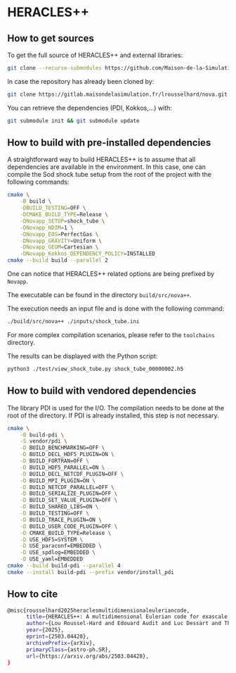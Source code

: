 # HERACLES++

## How to get sources

To get the full source of HERACLES++ and external libraries:

```bash
git clone --recurse-submodules https://github.com/Maison-de-la-Simulation/heraclespp.git
```

In case the repository has already been cloned by:

```bash
git clone https://gitlab.maisondelasimulation.fr/lrousselhard/nova.git
```

You can retrieve the dependencies (PDI, Kokkos,...) with:

```bash
git submodule init && git submodule update
```

## How to build with pre-installed dependencies

A straightforward way to build HERACLES++ is to assume that all dependencies are available in the environment. In this case, one can compile the Sod shock tube setup from the root of the project with the following commands:

```bash
cmake \
    -B build \
    -DBUILD_TESTING=OFF \
    -DCMAKE_BUILD_TYPE=Release \
    -DNovapp_SETUP=shock_tube \
    -DNovapp_NDIM=1 \
    -DNovapp_EOS=PerfectGas \
    -DNovapp_GRAVITY=Uniform \
    -DNovapp_GEOM=Cartesian \
    -DNovapp_Kokkos_DEPENDENCY_POLICY=INSTALLED
cmake --build build --parallel 2
```

One can notice that HERACLES++ related options are being prefixed by `Novapp`.

The executable can be found in the directory `build/src/nova++`.

The execution needs an input file and is done with the following command:

```bash
./build/src/nova++ ./inputs/shock_tube.ini
```

For more complex compilation scenarios, please refer to the `toolchains` directory.

The results can be displayed with the Python script:

```bash
python3 ./test/view_shock_tube.py shock_tube_00000002.h5
```

## How to build with vendored dependencies

The library PDI is used for the I/O. The compilation needs to be done at the root of the directory. If PDI is already installed, this step is not necessary.

```bash
cmake \
    -B build-pdi \
    -S vendor/pdi \
    -D BUILD_BENCHMARKING=OFF \
    -D BUILD_DECL_HDF5_PLUGIN=ON \
    -D BUILD_FORTRAN=OFF \
    -D BUILD_HDF5_PARALLEL=ON \
    -D BUILD_DECL_NETCDF_PLUGIN=OFF \
    -D BUILD_MPI_PLUGIN=ON \
    -D BUILD_NETCDF_PARALLEL=OFF \
    -D BUILD_SERIALIZE_PLUGIN=OFF \
    -D BUILD_SET_VALUE_PLUGIN=OFF \
    -D BUILD_SHARED_LIBS=ON \
    -D BUILD_TESTING=OFF \
    -D BUILD_TRACE_PLUGIN=ON \
    -D BUILD_USER_CODE_PLUGIN=OFF \
    -D CMAKE_BUILD_TYPE=Release \
    -D USE_HDF5=SYSTEM \
    -D USE_paraconf=EMBEDDED \
    -D USE_spdlog=EMBEDDED \
    -D USE_yaml=EMBEDDED
cmake --build build-pdi --parallel 4
cmake --install build-pdi --prefix vendor/install_pdi
```

## How to cite

```bash
@misc{rousselhard2025heraclesmultidimensionaleuleriancode,
      title={HERACLES++: A multidimensional Eulerian code for exascale computing},
      author={Lou Roussel-Hard and Edouard Audit and Luc Dessart and Thomas Padioleau and Yushan Wang},
      year={2025},
      eprint={2503.04428},
      archivePrefix={arXiv},
      primaryClass={astro-ph.SR},
      url={https://arxiv.org/abs/2503.04428},
}
```
